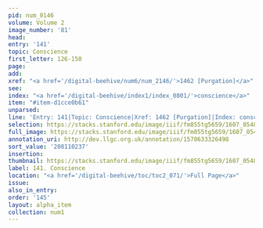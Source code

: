 ```yaml
---
pid: num_0146
volume: Volume 2
image_number: '81'
head:
entry: '141'
topic: Conscience
first_letter: 126-150
page:
add:
xref: "<a href='/digital-beehive/num6/num_2146/'>1462 [Purgation]</a>"
see:
index: "<a href='/digital-beehive/index1/index_0801/'>conscience</a>"
item: "#item-d1cce0b61"
unparsed:
line: 'Entry: 141|Topic: Conscience|Xref: 1462 [Purgation]|Index: conscience|#item-d1cce0b61'
selection: https://stacks.stanford.edu/image/iiif/fm855tg5659/1607_0548/255,237,3077,647/full/0/default.jpg
full_image: https://stacks.stanford.edu/image/iiif/fm855tg5659/1607_0548/full/full/0/default.jpg
annotation_uri: http://dev.llgc.org.uk/annotation/1570633326498
sort_value: '208110237'
insertion:
thumbnail: https://stacks.stanford.edu/image/iiif/fm855tg5659/1607_0548/255,237,600,180/250,/0/default.jpg
label: 141. Conscience
location: "<a href='/digital-beehive/toc/toc2_071/'>Full Page</a>"
issue:
also_in_entry:
order: '145'
layout: alpha_item
collection: num1
---
```

